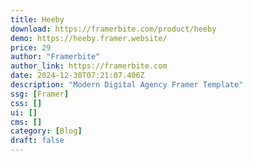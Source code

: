 ```yaml
---
title: Heeby
download: https://framerbite.com/product/heeby
demo: https://heeby.framer.website/
price: 29
author: "Framerbite"
author_link: https://framerbite.com
date: 2024-12-30T07:21:07.406Z
description: "Modern Digital Agency Framer Template"
ssg: [Framer]
css: []
ui: []
cms: []
category: [Blog]
draft: false
---
```

